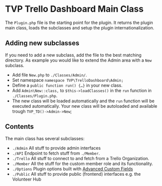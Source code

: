 # TVP Trello Dashboard Main Class

The `Plugin.php` file is the starting point for the plugin. It returns the plugin main class, loads the subclasses and setup the plugin internationalization.

## Adding new subclasses
If you need to add a new subclass, add the file to the best matching directory. As example you would like to extend the Admin area with a `New` subclass.
* Add file `New.php` to `./Classes/Admin/`.
* Set namespace `namespace TVP\TrelloDashboard\Admin;`
* Define a `public function run() {…}` in your new class.
* Add `Admin\New::class,` to `$this->loadClasses()` in the `run` function in `./Classes/Plugin.php`.
* The new class will be loaded automatically and the `run`
 function will be executed automatically.
Your new class will be autoloaded and available trough `TVP_TD()->Admin->New`;

## Contents

The main class has several subclasses:
* `./Admin` All stuff to provide admin interfaces
* `./API` Endpoint to fetch stuff from `./Member`.
* `./Trello` All stuff to connect to and fetch from a Trello Organization.
* `./Member` All the stuff for the custom member role and its functionality.
* `./Options` Plugin options built with [Advanced Custom Fields](https://www.advancedcustomfields.com/)
* `./Public` All stuff to provide public (frontend) interfaces e.g. the Volunteer Hub
